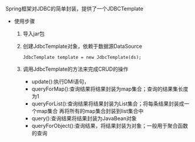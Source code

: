 Spring框架对JDBC的简单封装，提供了一个JDBCTemplate

- 使用步骤

  1. 导入jar包

  2. 创建JdbcTemplate对象，依赖于数据源DataSource

     `JdbcTemplate template = new JdbcTemplate(ds);`

  3. 调用JdbcTemplate的方法来完成CRUD的操作

     - update():执行DMl语句，
     - queryForMap():查询结果将结果封装为map集合；查询的结果集长度为1
     - queryForList():查询结果将结果封装为List集合；将每条结果封装成一个map集合 再将所有的map集合封装到list集合中
     - query():查询结果将结果封装为JavaBean对象
     - queryForObject():查询结果，将结果封装为对象；一般用于聚合函数的查询